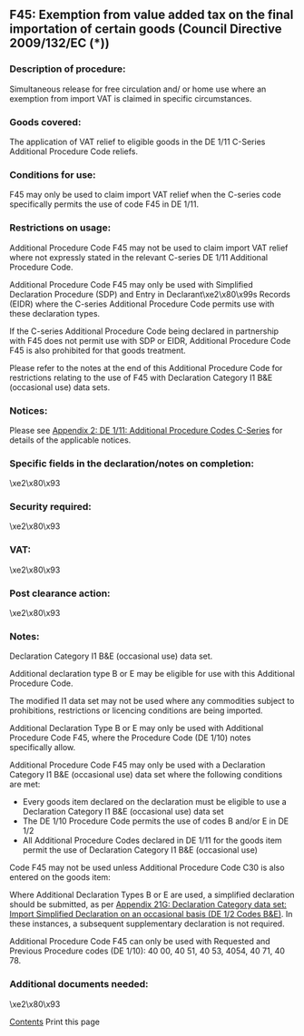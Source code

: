 F45: Exemption from value added tax on the final importation of certain goods (Council Directive 2009/132/EC (*))
-----------------------------------------------------------------------------------------------------------------

### Description of procedure:

Simultaneous release for free circulation and/ or home use where an exemption from import VAT is claimed in specific circumstances.

### Goods covered:

The application of VAT relief to eligible goods in the DE 1/11 C-Series Additional Procedure Code reliefs.

### Conditions for use:

F45 may only be used to claim import VAT relief when the C-series code specifically permits the use of code F45 in DE 1/11.

### Restrictions on usage:

Additional Procedure Code F45 may not be used to claim import VAT relief where not expressly stated in the relevant C-series DE 1/11 Additional Procedure Code.

Additional Procedure Code F45 may only be used with Simplified Declaration Procedure (SDP) and Entry in Declarant\xe2\x80\x99s Records (EIDR) where the C-series Additional Procedure Code permits use with these declaration types.

If the C-series Additional Procedure Code being declared in partnership with F45 does not permit use with SDP or EIDR, Additional Procedure Code F45 is also prohibited for that goods treatment.

Please refer to the notes at the end of this Additional Procedure Code for restrictions relating to the use of F45 with Declaration Category I1 B&E (occasional use) data sets.

### Notices:

Please see [Appendix 2: DE 1/11: Additional Procedure Codes C-Series](https://www.gov.uk/government/publications/appendix-2-de-111-additional-procedure-codes-of-the-customs-declaration-service-cds/additional-procedure-code-c-series-appendix-2a) for details of the applicable notices.

### Specific fields in the declaration/notes on completion:

\xe2\x80\x93

### Security required:

\xe2\x80\x93

### VAT:

\xe2\x80\x93

### Post clearance action:

\xe2\x80\x93

### Notes:

Declaration Category I1 B&E (occasional use) data set.

Additional declaration type B or E may be eligible for use with this Additional Procedure Code.

The modified I1 data set may not be used where any commodities subject to prohibitions, restrictions or licencing conditions are being imported.

Additional Declaration Type B or E may only be used with Additional Procedure Code F45, where the Procedure Code (DE 1/10) notes specifically allow.

Additional Procedure Code F45 may only be used with a Declaration Category I1 B&E (occasional use) data set where the following conditions are met:

 * Every goods item declared on the declaration must be eligible to use a Declaration Category I1 B&E (occasional use) data set
 * The DE 1/10 Procedure Code permits the use of codes B and/or E in DE 1/2
 * All Additional Procedure Codes declared in DE 1/11 for the goods item permit the use of Declaration Category I1 B&E (occasional use)

Code F45 may not be used unless Additional Procedure Code C30 is also entered on the goods item:

Where Additional Declaration Types B or E are used, a simplified declaration should be submitted, as per [Appendix 21G: Declaration Category data set: Import Simplified Declaration on an occasional basis (DE 1/2 Codes B&E)](https://www.gov.uk/government/publications/appendix-21-import-declaration-category-data-sets/appendix-21g-declaration-category-data-sets-i1-be). In these instances, a subsequent supplementary declaration is not required.

Additional Procedure Code F45 can only be used with Requested and Previous Procedure codes (DE 1/10): 40 00, 40 51, 40 53, 4054, 40 71, 40 78.

### Additional documents needed:

\xe2\x80\x93

   [    Contents](#contents)   Print this page       